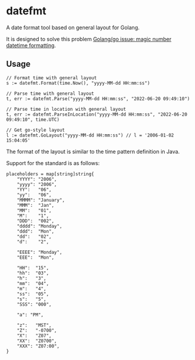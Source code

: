 # datefmt

A date format tool based on general layout for Golang.

It is designed to solve this problem [Golang/go issue: magic number datetime formatting](https://github.com/golang/go/issues/38871).

## Usage

```golang
// Format time with general layout
s := datefmt.Format(time.Now(), "yyyy-MM-dd HH:mm:ss")

// Parse time with general layout
t, err := datefmt.Parse("yyyy-MM-dd HH:mm:ss", "2022-06-20 09:49:10")

// Parse time in location with general layout
t, err := datefmt.ParseInLocation("yyyy-MM-dd HH:mm:ss", "2022-06-20 09:49:10", time.UTC)

// Get go-style layout
l := datefmt.GoLayout("yyyy-MM-dd HH:mm:ss") // l = '2006-01-02 15:04:05'
```

The format of the layout is similar to the time pattern definition in Java.

Support for the standard is as follows:

```golang
placeholders = map[string]string{
    "YYYY": "2006",
    "yyyy": "2006",
    "YY":   "06",
    "yy":   "06",
    "MMMM": "January",
    "MMM":  "Jan",
    "MM":   "01",
    "M":    "1",
    "DDD":  "002",
    "dddd": "Monday",
    "ddd":  "Mon",
    "dd":   "02",
    "d":    "2",

    "EEEE": "Monday",
    "EEE":  "Mon",

    "HH":  "15",
    "hh":  "03",
    "h":   "3",
    "mm":  "04",
    "m":   "4",
    "ss":  "05",
    "s":   "5",
    "SSS": "000",

    "a": "PM",

    "z":   "MST",
    "Z":   "-0700",
    "X":   "Z07",
    "XX":  "Z0700",
    "XXX": "Z07:00",
}
```
